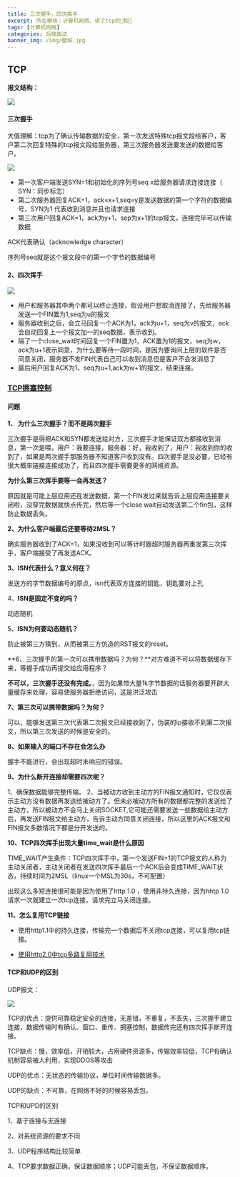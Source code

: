 ```yaml
---
title: 三次握手，四次挥手
excerpt: 所在模块：计算机网络，讲了tcp的🤝和🙋
tags: [计算机网络]
categories: 后端面试
banner_img: /img/壁纸.jpg
---
```


## TCP

**报文结构：**

![](https://tva1.sinaimg.cn/large/e6c9d24ely1h0gcwqp4x2j20on0ewwft.jpg)

#### 三次握手

大值理解：tcp为了确认传输数据的安全，第一次发送特殊tcp报文段给客户，客户第二次回复特殊的tcp报文段给服务器，第三次服务器发送要发送的数据给客户。

![](https://img2018.cnblogs.com/blog/1344250/201904/1344250-20190402114137828-2119548758.png)

- 第一次客户端发送SYN=1和初始化的序列号seq x给服务器请求连接连接（ SYN：同步标志）
- 第二次服务器回复ACK=1，ack=x+1,seq=y是发送数据的第一个字符的数据编号，SYN为1 代表收到消息并且也请求连接
- 第三次用户回复ACK=1，ack为y+1，sep为x+1的tcp报文，连接完毕可以传输数据

ACK代表确认（acknowledge character）

序列号seq就是这个报文段中的第一个字节的数据编号

#### 2、四次挥手

![](https://img2018.cnblogs.com/blog/1344250/201904/1344250-20190402114059390-716421818.png)

- 用户和服务器其中两个都可以终止连接，假设用户想取消连接了，先给服务器发送一个FIN置为1,seq为u的报文
- 服务器收到之后，会立马回复一个ACK为1，ack为u+1，seq为v的报文，ack会自动回复上一个报文加一的seq数据，表示收到。
- 隔了一个close_wait时间回复一个FIN置为1，ACK置为1的报文，seq为w，ack为u+1表示同意，为什么要等待一段时间，是因为要询问上层的软件是否同意关闭，服务器不发FIN代表自己可以收到消息但是客户不会发消息了
- 最后用户回复ACK为1，seq为u+1,ack为w+1的报文，结束连接。




### [TCP拥塞控制](http://sjy.xn--6qq986b3xl/2022/03/20/%E5%90%8E%E5%8F%B0%E9%9D%A2%E8%AF%95%E5%87%86%E5%A4%87/%E7%BD%91%E7%BB%9C/TCP%E6%8B%A5%E5%A1%9E/)

#### 问题

**1、 为什么三次握手？而不是两次握手**

三次握手是得把ACK和SYN都发送给对方，三次握手才能保证双方都接收到消息，第一次是喂，用户：我要连接，服务器：好，我收到了，用户：我收到你的收到了，如果是两次握手那服务器不知道客户收到没有。四次握手是没必要，已经有很大概率链接连接成功了，而且四次握手需要更多的网络资源。

**为什么第三次挥手要等一会再发送？**

原因就是可能上层应用还在发送数据，第一个FIN发过来就告诉上层应用连接要关闭啦，没穿完数据就快点传完，然后等一个close wait自动发送第二个fin包，这样防止数据丢失。

**2、为什么客户端最后还要等待2MSL？**

确实服务器收到了ACK=1，如果没收到可以等计时器超时服务器再重发第三次挥手，客户端接受了再发送ACK。

**3、ISN代表什么？意义何在？**

发送方的字节数据编号的原点，isn代表双方连接的钥匙，钥匙要对上孔

4、**ISN是固定不变的吗？**

动态随机

5、**ISN为何要动态随机？**

防止被第三方猜到，从而被第三方仿造的RST报文的reset。

**6、三次握手的第一次可以携带数据吗？为何？**对方难道不可以将数据缓存下来，等握手成功再提交给应用程序？

**不可以，三次握手还没有完成。**，因为如果带大量1k字节数据的话服务器要开辟大量缓存来处理，容易使服务器拒绝访问，这是洪泛攻击

**7、第三次可以携带数据吗？为何？**

可以，能够发送第三次代表第二次报文已经接收到了，伪装的ip接收不到第二次报文，所以第三次发送的时候是安全的。

**8、如果输入的端口不存在会怎么办**

握手不能进行，会出现超时未响应的错误。

**9、为什么断开连接却需要四次呢？**

1、确保数据能够完整传输。
2、当被动方收到主动方的FIN报文通知时，它仅仅表示主动方没有数据再发送给被动方了。但未必被动方所有的数据都完整的发送给了主动方，所以被动方不会马上关闭SOCKET,它可能还需要发送一些数据给主动方后，再发送FIN报文给主动方，告诉主动方同意关闭连接，所以这里的ACK报文和FIN报文多数情况下都是分开发送的。

**10、TCP四次挥手出现大量time_wait是什么原因**

TIME_WAIT产生条件：TCP四次挥手中，第一个发送FIN=1的TCP报文的人称为主动关闭者，主动关闭者在发送四次挥手最后一个ACK后会变成TIME_WAIT状态，持续时间为2MSL（linux一个MSL为30s，不可配置）

出现这么多短连接很可能是因为使用了http 1.0 ，使用非持久连接，因为hhtp 1.0请求一次就建立一次tcp连接，请求完立马关闭连接。

**11、怎么复用TCP链接**

- 使用http1.1中的持久连接，传输完一个数据后不关闭tcp连接，可以复用tcp链接。

- [使用http2.0中tcp多路复用技术](http://sjy.xn--6qq986b3xl/2022/03/20/%E5%90%8E%E5%8F%B0%E9%9D%A2%E8%AF%95%E5%87%86%E5%A4%87/%E7%BD%91%E7%BB%9C/HTTP%20%E5%92%8C%20HTTPS%20/)

  

#### TCP和UDP的区别

UDP报文：

![](https://tva1.sinaimg.cn/large/e6c9d24ely1h0ge8y7o54j22ab0t677i.jpg)

TCP的优点：提供可靠稳定安全的连接，无差错，不重复，不丢失，三次握手建立连接，数据传输时有确认、窗口、重传、拥塞控制，数据传完还有四次挥手断开连接。

TCP缺点：慢，效率低，开销较大，占用硬件资源多，传输效率较低，TCP有确认机制容易被人利用，实现DDOS等攻击

UDP的优点：无状态的传输协议，单位时间传输数据多。

UDP的缺点：不可靠，在网络不好的时候容易丢包。

TCP和UPD的区别

1、基于连接与无连接

2、对系统资源的要求不同

3、UDP程序结构比较简单

4、TCP要求数据正确，保证数据顺序；UDP可能丢包，不保证数据顺序。